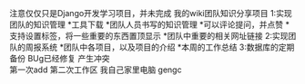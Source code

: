 注意仅仅只是Django开发学习项目，并未完成
我的wiki团队知识分享项目
1:实现团队的知识管理
	*工具下载
	*团队人员书写的知识管理
		*可以评论提问，并点赞
		*支持设置标签，将一些重要的东西置顶显示
	*团队中重要的相关网址链接
2:实现团队的周报系统
	*团队中各项目，以及项目的介绍
	*本周的工作总结
3:数据库的定期备份
BUg已经修复
产生冲突	
第一次add
第二次工作区
我自己家里电脑
gengc
